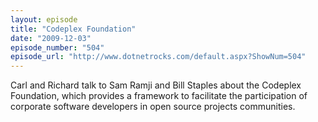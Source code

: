 ```yaml
---
layout: episode
title: "Codeplex Foundation"
date: "2009-12-03"
episode_number: "504"
episode_url: "http://www.dotnetrocks.com/default.aspx?ShowNum=504"
---
```


Carl and Richard talk to Sam Ramji and Bill Staples about the Codeplex Foundation, which provides a framework to facilitate the participation of corporate software developers in open source projects communities.
